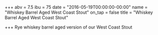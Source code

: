 +++
abv = 7.5
ibu = 75
date = "2016-05-19T00:00:00-00:00"
name = "Whiskey Barrel Aged West Coast Stout"
on_tap = false
title = "Whiskey Barrel Aged West Coast Stout"

+++
Rye whiskey barrel aged version of our West Coast Stout